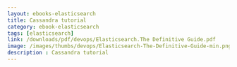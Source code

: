 ```yaml
---
layout: ebooks-elasticsearch
title: Cassandra tutorial
category: ebook-elasticsearch
tags: [elasticsearch]
link: /downloads/pdf/devops/Elasticsearch.The Definitive Guide.pdf 
image: /images/thumbs/devops/Elasticsearch-The-Definitive-Guide-min.png
description : Cassandra tutorial 
---
```













